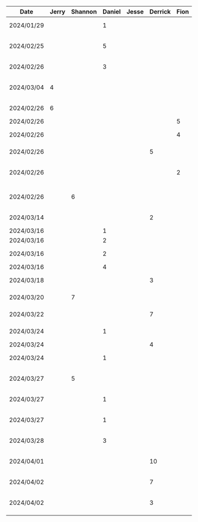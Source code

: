 | Date       | Jerry | Shannon | Daniel | Jesse | Derrick | Fion | Task                        |
|------------|-------|---------|--------|-------|---------|------|-----------------------------|
| 2024/01/29 |       |         | 1      |       |         |      | initial project setup       |
| 2024/02/25 |       |         | 5      |       |         |      | trip configuration frontend |
| 2024/02/26 |       |         | 3      |       |         |      | account creation frontend   |
| 2024/03/04 | 4     |         |        |       |         |      | code management frontend    |
| 2024/02/26 | 6     |         |        |       |         |      | linking pages together      |
| 2024/02/26 |       |         |        |       |         | 5    | login frontend              |
| 2024/02/26 |       |         |        |       |         | 4    | create/join trip frontend   |
| 2024/02/26 |       |         |        |       |  5      |      | Creating Custom Components  |
| 2024/02/26 |       |         |        |       |         | 2    | figma design+imported theme |
| 2024/02/26 |       | 6       |        |       |         |      | create addDestin. frontend  |
| 2024/03/14 |       |         |        |       |  2      |      | Voting Results frontend     |
| 2024/03/16 |       |         | 1      |       |         |      | package refactor            |
| 2024/03/16 |       |         | 2      |       |         |      | setup database              |
| 2024/03/16 |       |         | 2      |       |         |      | setup node backend          |
| 2024/03/16 |       |         | 4      |       |         |      | trip creation               |
| 2024/03/18 |       |         |        |       |  3      |      | ViewModel Implementation    |
| 2024/03/20 |       | 7       |        |       |         |      | setting up google maps API  |
| 2024/03/22 |       |         |        |       |  7      |      | Backend Endpoints           |
| 2024/03/24 |       |         | 1      |       |         |      | implement code generation   |
| 2024/03/24 |       |         |        |       | 4       |      | Bug fixes                   |
| 2024/03/24 |       |         | 1      |       |         |      | duplicate trip code check   |
| 2024/03/27 |       | 5       |        |       |         |      | adding placesAPI to addDest.|
| 2024/03/27 |       |         | 1      |       |         |      | refactor trip code to tripID|
| 2024/03/27 |       |         | 1      |       |         |      | add getUserVotes endpoint   |
| 2024/03/28 |       |         | 3      |       |         |      | improve error handling      |
| 2024/04/01 |       |         |        |       | 10      |      | Frontend + backend connect  |
| 2024/04/02 |       |         |        |       | 7       |      | Firestore Snapshots         |
| 2024/04/02 |       |         |        |       | 3       |      | Frontend + backend connect  |
